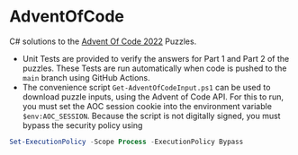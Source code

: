 # AdventOfCode

C# solutions to the [Advent Of Code 2022](https://adventofcode.com/) Puzzles.

- Unit Tests are provided to verify the answers for Part 1 and Part 2 of the puzzles. These Tests are run automatically when code is pushed to the `main` branch using GitHub Actions.
- The convenience script `Get-AdventOfCodeInput.ps1` can be used to download puzzle inputs, using the Advent of Code API. For this to run, you must set the AOC session cookie into the environment variable `$env:AOC_SESSION`. Because the script is not digitally signed, you must bypass the security policy using

```powershell
Set-ExecutionPolicy -Scope Process -ExecutionPolicy Bypass
```
